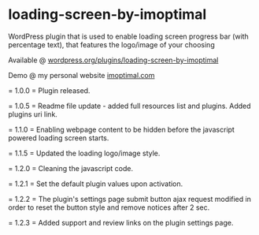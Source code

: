 # loading-screen-by-imoptimal
WordPress plugin that is used to enable loading screen progress bar (with percentage text), that features the logo/image of your choosing

Available @ [wordpress.org/plugins/loading-screen-by-imoptimal](https://wordpress.org/plugins/loading-screen-by-imoptimal/)

Demo @ my personal website [imoptimal.com](https://imoptimal.com/)

= 1.0.0 = 
Plugin released.

= 1.0.5 = 
Readme file update - added full resources list and plugins. Added plugins uri link.

= 1.1.0 = 
Enabling webpage content to be hidden before the javascript powered loading screen starts.

= 1.1.5 = 
Updated the loading logo/image style.

= 1.2.0 = 
Cleaning the javascript code.

= 1.2.1 = 
Set the default plugin values upon activation.

= 1.2.2 =
The plugin's settings page submit button ajax request modified in order to reset the button style and remove notices after 2 sec.

= 1.2.3 =
Added support and review links on the plugin settings page.
